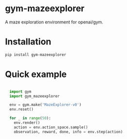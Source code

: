 # gym-mazeexplorer

A maze exploration environment for openai/gym.

# Installation

```bash
pip install gym-mazeexplorer
```

# Quick example

```python

  import gym
  import gym_mazeexplorer

  env = gym.make('MazeExplorer-v0')
  env.reset()

  for _ in range(50):
    env.render()
    action = env.action_space.sample()
    observation, reward, done, info = env.step(action)
```
